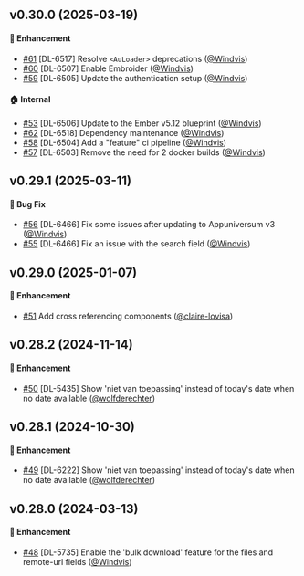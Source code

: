 ## v0.30.0 (2025-03-19)

#### :rocket: Enhancement
* [#61](https://github.com/lblod/frontend-toezicht-abb/pull/61) [DL-6517] Resolve `<AuLoader>` deprecations ([@Windvis](https://github.com/Windvis))
* [#60](https://github.com/lblod/frontend-toezicht-abb/pull/60) [DL-6507] Enable Embroider ([@Windvis](https://github.com/Windvis))
* [#59](https://github.com/lblod/frontend-toezicht-abb/pull/59) [DL-6505] Update the authentication setup ([@Windvis](https://github.com/Windvis))

#### :house: Internal
* [#53](https://github.com/lblod/frontend-toezicht-abb/pull/53) [DL-6506] Update to the Ember v5.12 blueprint ([@Windvis](https://github.com/Windvis))
* [#62](https://github.com/lblod/frontend-toezicht-abb/pull/62) [DL-6518] Dependency maintenance ([@Windvis](https://github.com/Windvis))
* [#58](https://github.com/lblod/frontend-toezicht-abb/pull/58) [DL-6504] Add a "feature" ci pipeline ([@Windvis](https://github.com/Windvis))
* [#57](https://github.com/lblod/frontend-toezicht-abb/pull/57) [DL-6503] Remove the need for 2 docker builds ([@Windvis](https://github.com/Windvis))

## v0.29.1 (2025-03-11)

#### :bug: Bug Fix
* [#56](https://github.com/lblod/frontend-toezicht-abb/pull/56) [DL-6466] Fix some issues after updating to Appuniversum v3 ([@Windvis](https://github.com/Windvis))
* [#55](https://github.com/lblod/frontend-toezicht-abb/pull/55) [DL-6466] Fix an issue with the search field ([@Windvis](https://github.com/Windvis))

## v0.29.0 (2025-01-07)

#### :rocket: Enhancement
* [#51](https://github.com/lblod/frontend-toezicht-abb/pull/51) Add cross referencing components ([@claire-lovisa](https://github.com/claire-lovisa))

## v0.28.2 (2024-11-14)

#### :rocket: Enhancement
* [#50](https://github.com/lblod/frontend-toezicht-abb/pull/50) [DL-5435] Show 'niet van toepassing' instead of today's date when no date available ([@wolfderechter](https://github.com/wolfderechter))

## v0.28.1 (2024-10-30)

#### :rocket: Enhancement
* [#49](https://github.com/lblod/frontend-toezicht-abb/pull/49) [DL-6222] Show 'niet van toepassing' instead of today's date when no date available ([@wolfderechter](https://github.com/wolfderechter))

## v0.28.0 (2024-03-13)

#### :rocket: Enhancement
* [#48](https://github.com/lblod/frontend-toezicht-abb/pull/48) [DL-5735] Enable the 'bulk download' feature for the files and remote-url fields ([@Windvis](https://github.com/Windvis))
